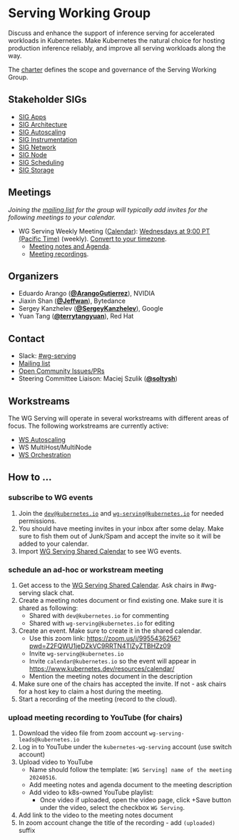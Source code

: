 <!---
This is an autogenerated file!

Please do not edit this file directly, but instead make changes to the
sigs.yaml file in the project root.

To understand how this file is generated, see https://git.k8s.io/community/generator/README.md
--->
# Serving Working Group

Discuss and enhance the support of inference serving for accelerated workloads in Kubernetes. Make Kubernetes the natural choice for hosting production inference reliably, and improve all serving workloads along the way.

The [charter](charter.md) defines the scope and governance of the Serving Working Group.

## Stakeholder SIGs
* [SIG Apps](/sig-apps)
* [SIG Architecture](/sig-architecture)
* [SIG Autoscaling](/sig-autoscaling)
* [SIG Instrumentation](/sig-instrumentation)
* [SIG Network](/sig-network)
* [SIG Node](/sig-node)
* [SIG Scheduling](/sig-scheduling)
* [SIG Storage](/sig-storage)

## Meetings
*Joining the [mailing list](https://groups.google.com/a/kubernetes.io/g/wg-serving) for the group will typically add invites for the following meetings to your calendar.*
* WG Serving Weekly Meeting ([Calendar](https://calendar.google.com/calendar/embed?src=e896b769743f3877edfab2d4c6a14132b2aa53287021e9bbf113cab676da54ba%40group.calendar.google.com)): [Wednesdays at 9:00 PT (Pacific Time)](https://zoom.us/j/93517402529?pwd=RnkwUUQ4L3J2QmNYYlNBcnZGbXcvQT09) (weekly). [Convert to your timezone](http://www.thetimezoneconverter.com/?t=9:00&tz=PT%20%28Pacific%20Time%29).
  * [Meeting notes and Agenda](https://docs.google.com/document/d/1aExJFtaLnO-TM6_2uILgI8NI0IjOm7FcwLABBKEMEo0/edit).
  * [Meeting recordings](https://youtube.com/playlist?list=PL69nYSiGNLP30qNanabU75ayPK7OPNAAS&si=XUgX-PkFahKEVxPg).

## Organizers

* Eduardo Arango (**[@ArangoGutierrez](https://github.com/ArangoGutierrez)**), NVIDIA
* Jiaxin Shan (**[@Jeffwan](https://github.com/Jeffwan)**), Bytedance
* Sergey Kanzhelev (**[@SergeyKanzhelev](https://github.com/SergeyKanzhelev)**), Google
* Yuan Tang (**[@terrytangyuan](https://github.com/terrytangyuan)**), Red Hat

## Contact
- Slack: [#wg-serving](https://kubernetes.slack.com/messages/wg-serving)
- [Mailing list](https://groups.google.com/a/kubernetes.io/g/wg-serving)
- [Open Community Issues/PRs](https://github.com/kubernetes/community/labels/wg%2Fserving)
- Steering Committee Liaison: Maciej Szulik (**[@soltysh](https://github.com/soltysh)**)
<!-- BEGIN CUSTOM CONTENT -->

## Workstreams

The WG Serving will operate in several workstreams with different areas of focus. The following workstreams are currently active:

- [WS Autoscaling](https://docs.google.com/document/d/1QsN4ubjerEqo5L4bQamOFFS2lmCv5zNPis2Z8gcIITg/edit?usp=sharing)
- WS MultiHost/MultiNode
- [WS Orchestration](https://docs.google.com/document/d/1hbEx3ZEqdXCqWH9RL3uy9FIy35B8pFJ5KiK3HsOz2FE/edit?usp=sharing)


## How to ...

### subscribe to WG events

1. Join the [`dev@kubernetes.io`](https://groups.google.com/a/kubernetes.io/g/dev) and [`wg-serving@kubernetes.io`](https://groups.google.com/a/kubernetes.io/g/wg-serving) for needed permissions.
2. You should have meeting invites in your inbox after some delay. Make sure to fish them out of Junk/Spam and accept the invite so it will be added to your calendar.
3. Import [WG Serving Shared Calendar](https://calendar.google.com/calendar/u/0/embed?src=e896b769743f3877edfab2d4c6a14132b2aa53287021e9bbf113cab676da54ba@group.calendar.google.com) to see WG events.

### schedule an ad-hoc or workstream meeting

1. Get access to the [WG Serving Shared Calendar](https://calendar.google.com/calendar/u/0/embed?src=e896b769743f3877edfab2d4c6a14132b2aa53287021e9bbf113cab676da54ba@group.calendar.google.com). Ask chairs in #wg-serving slack chat.
2. Create a meeting notes document or find existing one. Make sure it is shared as following:
   - Shared with `dev@kubernetes.io` for commenting
   - Shared with `wg-serving@kubernetes.io` for editing
3. Create an event. Make sure to create it in the shared calendar.
   - Use this zoom link: https://zoom.us/j/9955436256?pwd=Z2FQWU1jeDZkVC9RRTN4TlZyZTBHZz09
   - Invite `wg-serving@kubernetes.io`
   - Invite `calendar@kubernetes.io` so the event will appear in https://www.kubernetes.dev/resources/calendar/
   - Mention the meeting notes document in the description
4. Make sure one of the chairs has accepted the invite. If not - ask chairs for a host key to claim a host during the meeting.
5. Start a recording of the meeting (record to the cloud).


### upload meeting recording to YouTube (for chairs)

1. Download the video file from zoom account `wg-serving-leads@kubernetes.io`
2. Log in to YouTube under the `kubernetes-wg-serving` account (use switch account)
3. Upload video to YouTube
   - Name should follow the template: `[WG Serving] name of the meeting 20240516`.
   - Add meeting notes and agenda document to the meeting description
   - Add video to k8s-owned YouTube playlist:
     - Once video if uploaded, open the video page, click +Save button under the video, select the checkbox `WG Serving`.
4. Add link to the video to the meeting notes document
5. In zoom account change the title of the recording - add `(uploaded)` suffix


<!-- END CUSTOM CONTENT -->
